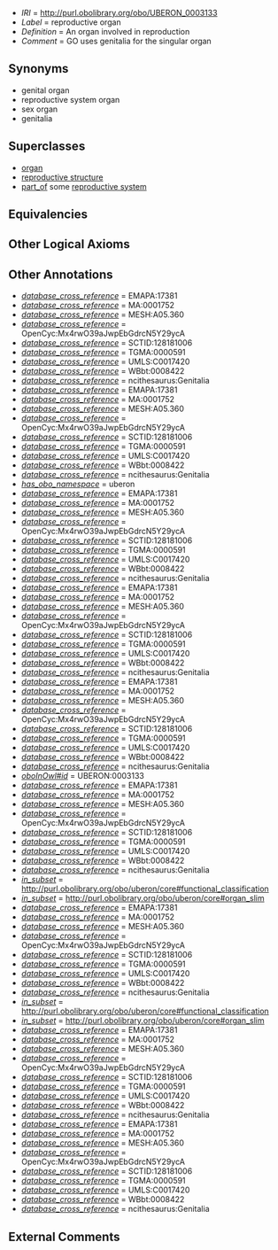  * *IRI* = http://purl.obolibrary.org/obo/UBERON_0003133
 * *Label* = reproductive organ
 * *Definition* = An organ involved in reproduction
 * *Comment* = GO uses genitalia for the singular organ

## Synonyms

 * genital organ
 * reproductive system organ
 * sex organ
 * genitalia

## Superclasses

 * [organ](../../UBERON/62/UBERON_0000062.md)
 * [reproductive structure](../../UBERON/56/UBERON_0005156.md)
 * [part_of](../../BFO/50/BFO_0000050.md) some [reproductive system](../../UBERON/90/UBERON_0000990.md)

## Equivalencies


## Other Logical Axioms


## Other Annotations

 * *[database_cross_reference](../../ef/oboInOwl#hasDbXref.md)* = EMAPA:17381
 * *[database_cross_reference](../../ef/oboInOwl#hasDbXref.md)* = MA:0001752
 * *[database_cross_reference](../../ef/oboInOwl#hasDbXref.md)* = MESH:A05.360
 * *[database_cross_reference](../../ef/oboInOwl#hasDbXref.md)* = OpenCyc:Mx4rwO39aJwpEbGdrcN5Y29ycA
 * *[database_cross_reference](../../ef/oboInOwl#hasDbXref.md)* = SCTID:128181006
 * *[database_cross_reference](../../ef/oboInOwl#hasDbXref.md)* = TGMA:0000591
 * *[database_cross_reference](../../ef/oboInOwl#hasDbXref.md)* = UMLS:C0017420
 * *[database_cross_reference](../../ef/oboInOwl#hasDbXref.md)* = WBbt:0008422
 * *[database_cross_reference](../../ef/oboInOwl#hasDbXref.md)* = ncithesaurus:Genitalia
 * *[database_cross_reference](../../ef/oboInOwl#hasDbXref.md)* = EMAPA:17381
 * *[database_cross_reference](../../ef/oboInOwl#hasDbXref.md)* = MA:0001752
 * *[database_cross_reference](../../ef/oboInOwl#hasDbXref.md)* = MESH:A05.360
 * *[database_cross_reference](../../ef/oboInOwl#hasDbXref.md)* = OpenCyc:Mx4rwO39aJwpEbGdrcN5Y29ycA
 * *[database_cross_reference](../../ef/oboInOwl#hasDbXref.md)* = SCTID:128181006
 * *[database_cross_reference](../../ef/oboInOwl#hasDbXref.md)* = TGMA:0000591
 * *[database_cross_reference](../../ef/oboInOwl#hasDbXref.md)* = UMLS:C0017420
 * *[database_cross_reference](../../ef/oboInOwl#hasDbXref.md)* = WBbt:0008422
 * *[database_cross_reference](../../ef/oboInOwl#hasDbXref.md)* = ncithesaurus:Genitalia
 * *[has_obo_namespace](../../ce/oboInOwl#hasOBONamespace.md)* = uberon
 * *[database_cross_reference](../../ef/oboInOwl#hasDbXref.md)* = EMAPA:17381
 * *[database_cross_reference](../../ef/oboInOwl#hasDbXref.md)* = MA:0001752
 * *[database_cross_reference](../../ef/oboInOwl#hasDbXref.md)* = MESH:A05.360
 * *[database_cross_reference](../../ef/oboInOwl#hasDbXref.md)* = OpenCyc:Mx4rwO39aJwpEbGdrcN5Y29ycA
 * *[database_cross_reference](../../ef/oboInOwl#hasDbXref.md)* = SCTID:128181006
 * *[database_cross_reference](../../ef/oboInOwl#hasDbXref.md)* = TGMA:0000591
 * *[database_cross_reference](../../ef/oboInOwl#hasDbXref.md)* = UMLS:C0017420
 * *[database_cross_reference](../../ef/oboInOwl#hasDbXref.md)* = WBbt:0008422
 * *[database_cross_reference](../../ef/oboInOwl#hasDbXref.md)* = ncithesaurus:Genitalia
 * *[database_cross_reference](../../ef/oboInOwl#hasDbXref.md)* = EMAPA:17381
 * *[database_cross_reference](../../ef/oboInOwl#hasDbXref.md)* = MA:0001752
 * *[database_cross_reference](../../ef/oboInOwl#hasDbXref.md)* = MESH:A05.360
 * *[database_cross_reference](../../ef/oboInOwl#hasDbXref.md)* = OpenCyc:Mx4rwO39aJwpEbGdrcN5Y29ycA
 * *[database_cross_reference](../../ef/oboInOwl#hasDbXref.md)* = SCTID:128181006
 * *[database_cross_reference](../../ef/oboInOwl#hasDbXref.md)* = TGMA:0000591
 * *[database_cross_reference](../../ef/oboInOwl#hasDbXref.md)* = UMLS:C0017420
 * *[database_cross_reference](../../ef/oboInOwl#hasDbXref.md)* = WBbt:0008422
 * *[database_cross_reference](../../ef/oboInOwl#hasDbXref.md)* = ncithesaurus:Genitalia
 * *[database_cross_reference](../../ef/oboInOwl#hasDbXref.md)* = EMAPA:17381
 * *[database_cross_reference](../../ef/oboInOwl#hasDbXref.md)* = MA:0001752
 * *[database_cross_reference](../../ef/oboInOwl#hasDbXref.md)* = MESH:A05.360
 * *[database_cross_reference](../../ef/oboInOwl#hasDbXref.md)* = OpenCyc:Mx4rwO39aJwpEbGdrcN5Y29ycA
 * *[database_cross_reference](../../ef/oboInOwl#hasDbXref.md)* = SCTID:128181006
 * *[database_cross_reference](../../ef/oboInOwl#hasDbXref.md)* = TGMA:0000591
 * *[database_cross_reference](../../ef/oboInOwl#hasDbXref.md)* = UMLS:C0017420
 * *[database_cross_reference](../../ef/oboInOwl#hasDbXref.md)* = WBbt:0008422
 * *[database_cross_reference](../../ef/oboInOwl#hasDbXref.md)* = ncithesaurus:Genitalia
 * *[oboInOwl#id](../../id/oboInOwl#id.md)* = UBERON:0003133
 * *[database_cross_reference](../../ef/oboInOwl#hasDbXref.md)* = EMAPA:17381
 * *[database_cross_reference](../../ef/oboInOwl#hasDbXref.md)* = MA:0001752
 * *[database_cross_reference](../../ef/oboInOwl#hasDbXref.md)* = MESH:A05.360
 * *[database_cross_reference](../../ef/oboInOwl#hasDbXref.md)* = OpenCyc:Mx4rwO39aJwpEbGdrcN5Y29ycA
 * *[database_cross_reference](../../ef/oboInOwl#hasDbXref.md)* = SCTID:128181006
 * *[database_cross_reference](../../ef/oboInOwl#hasDbXref.md)* = TGMA:0000591
 * *[database_cross_reference](../../ef/oboInOwl#hasDbXref.md)* = UMLS:C0017420
 * *[database_cross_reference](../../ef/oboInOwl#hasDbXref.md)* = WBbt:0008422
 * *[database_cross_reference](../../ef/oboInOwl#hasDbXref.md)* = ncithesaurus:Genitalia
 * *[in_subset](../../et/oboInOwl#inSubset.md)* = http://purl.obolibrary.org/obo/uberon/core#functional_classification
 * *[in_subset](../../et/oboInOwl#inSubset.md)* = http://purl.obolibrary.org/obo/uberon/core#organ_slim
 * *[database_cross_reference](../../ef/oboInOwl#hasDbXref.md)* = EMAPA:17381
 * *[database_cross_reference](../../ef/oboInOwl#hasDbXref.md)* = MA:0001752
 * *[database_cross_reference](../../ef/oboInOwl#hasDbXref.md)* = MESH:A05.360
 * *[database_cross_reference](../../ef/oboInOwl#hasDbXref.md)* = OpenCyc:Mx4rwO39aJwpEbGdrcN5Y29ycA
 * *[database_cross_reference](../../ef/oboInOwl#hasDbXref.md)* = SCTID:128181006
 * *[database_cross_reference](../../ef/oboInOwl#hasDbXref.md)* = TGMA:0000591
 * *[database_cross_reference](../../ef/oboInOwl#hasDbXref.md)* = UMLS:C0017420
 * *[database_cross_reference](../../ef/oboInOwl#hasDbXref.md)* = WBbt:0008422
 * *[database_cross_reference](../../ef/oboInOwl#hasDbXref.md)* = ncithesaurus:Genitalia
 * *[in_subset](../../et/oboInOwl#inSubset.md)* = http://purl.obolibrary.org/obo/uberon/core#functional_classification
 * *[in_subset](../../et/oboInOwl#inSubset.md)* = http://purl.obolibrary.org/obo/uberon/core#organ_slim
 * *[database_cross_reference](../../ef/oboInOwl#hasDbXref.md)* = EMAPA:17381
 * *[database_cross_reference](../../ef/oboInOwl#hasDbXref.md)* = MA:0001752
 * *[database_cross_reference](../../ef/oboInOwl#hasDbXref.md)* = MESH:A05.360
 * *[database_cross_reference](../../ef/oboInOwl#hasDbXref.md)* = OpenCyc:Mx4rwO39aJwpEbGdrcN5Y29ycA
 * *[database_cross_reference](../../ef/oboInOwl#hasDbXref.md)* = SCTID:128181006
 * *[database_cross_reference](../../ef/oboInOwl#hasDbXref.md)* = TGMA:0000591
 * *[database_cross_reference](../../ef/oboInOwl#hasDbXref.md)* = UMLS:C0017420
 * *[database_cross_reference](../../ef/oboInOwl#hasDbXref.md)* = WBbt:0008422
 * *[database_cross_reference](../../ef/oboInOwl#hasDbXref.md)* = ncithesaurus:Genitalia
 * *[database_cross_reference](../../ef/oboInOwl#hasDbXref.md)* = EMAPA:17381
 * *[database_cross_reference](../../ef/oboInOwl#hasDbXref.md)* = MA:0001752
 * *[database_cross_reference](../../ef/oboInOwl#hasDbXref.md)* = MESH:A05.360
 * *[database_cross_reference](../../ef/oboInOwl#hasDbXref.md)* = OpenCyc:Mx4rwO39aJwpEbGdrcN5Y29ycA
 * *[database_cross_reference](../../ef/oboInOwl#hasDbXref.md)* = SCTID:128181006
 * *[database_cross_reference](../../ef/oboInOwl#hasDbXref.md)* = TGMA:0000591
 * *[database_cross_reference](../../ef/oboInOwl#hasDbXref.md)* = UMLS:C0017420
 * *[database_cross_reference](../../ef/oboInOwl#hasDbXref.md)* = WBbt:0008422
 * *[database_cross_reference](../../ef/oboInOwl#hasDbXref.md)* = ncithesaurus:Genitalia

## External Comments

